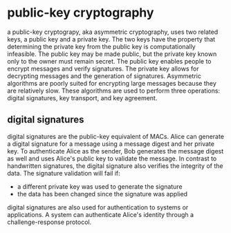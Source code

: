 # public-key cryptography

a public-key cryptograpy, aka asymmetric cryptography, uses two related keys, a public key and a private key. The two keys have the property that determining the private key from the public key is computationally infeasible. The public key may be made public, but the private key known only to the owner must remain secret. The public key enables people to encrypt messages and verify signatures. The private key allows for decrypting messages and the generation of signatures. Asymmetric algorithms are poorly suited for encrypting large messages because they are relatively slow. These algorithms are used to perform three operations: digital signatures, key transport, and key agreement.

## digital signatures

digital signatures are the public-key equivalent of MACs. Alice can generate a digital signature for a message using a message digest and her private key. To authenticate Alice as the sender, Bob generates the message digest as well and uses Alice's public key to validate the message. In contrast to handwritten signatures, the digital signature also verifies the integrity of the data. The signature validation will fail if:
- a different private key was used to generate the signature
- the data has been changed since the signature was applied

digital signatures are also used for authentication to systems or applications. A system can authenticate Alice's identity through a challenge-response protocol.
<!--stackedit_data:
eyJoaXN0b3J5IjpbLTM2Nzc5NDc2MywxMDk2Mjk2Nzg2LC05NT
U3MzU2NDAsMjEyNDY0MDczLC0xODg3ODgyMDA2LDU1NTUwMTE4
NF19
-->
